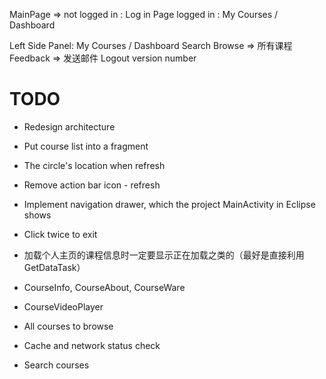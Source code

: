 MainPage => not logged in : Log in Page
            logged in     : My Courses / Dashboard

Left Side Panel:
    My Courses / Dashboard
    Search
    Browse => 所有课程
    Feedback => 发送邮件
    Logout
    version number

TODO
====

+ Redesign architecture

+ Put course list into a fragment

+ The circle's location when refresh

+ Remove action bar icon - refresh

+ Implement navigation drawer, which the project MainActivity in Eclipse
shows

+ Click twice to exit

+ 加载个人主页的课程信息时一定要显示正在加载之类的（最好是直接利用GetDataTask）

+ CourseInfo, CourseAbout, CourseWare

+ CourseVideoPlayer

+ All courses to browse

+ Cache and network status check

+ Search courses
